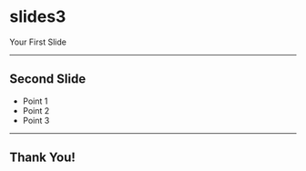 # slides3

Your First Slide

---

## Second Slide

* Point 1
* Point 2
* Point 3

---

## Thank You!

